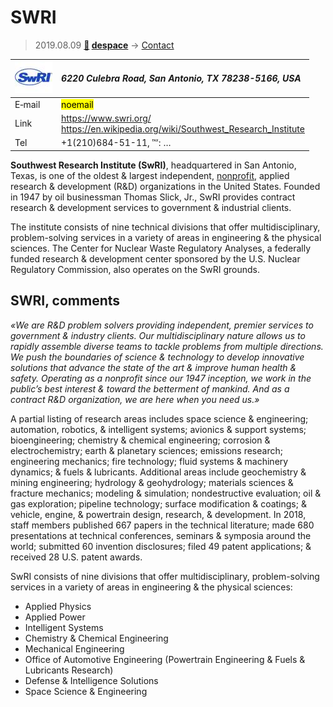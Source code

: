 # SWRI
> 2019.08.09 **[🚀](../index/index.md) [despace](index.md)** → [Contact](contact.md)

|[![](f/contact/s/swri_logo1_thumb.jpg)](f/contact/s/swri_logo1.png)|*6220 Culebra Road, San Antonio, TX 78238-5166, USA*|
|:--|:--|
|E‑mail|<mark>noemail</mark>|
|Link|<https://www.swri.org/><br> <https://en.wikipedia.org/wiki/Southwest_Research_Institute>|
|Tel|+1(210)684-51-11, ℻: …|

**Southwest Research Institute (SwRI)**, headquartered in San Antonio, Texas, is one of the oldest & largest independent, [nonprofit](nonprof_org.md), applied research & development (R&D) organizations in the United States. Founded in 1947 by oil businessman Thomas Slick, Jr., SwRI provides contract research & development services to government & industrial clients.

The institute consists of nine technical divisions that offer multidisciplinary, problem-solving services in a variety of areas in engineering & the physical sciences. The Center for Nuclear Waste Regulatory Analyses, a federally funded research & development center sponsored by the U.S. Nuclear Regulatory Commission, also operates on the SwRI grounds.


<p style="page-break-after:always"> </p>

## SWRI, comments

*«We are R&D problem solvers providing independent, premier services to government & industry clients. Our multidisciplinary nature allows us to rapidly assemble diverse teams to tackle problems from multiple directions. We push the boundaries of science & technology to develop innovative solutions that advance the state of the art & improve human health & safety. Operating as a nonprofit since our 1947 inception, we work in the public’s best interest & toward the betterment of mankind. And as a contract R&D organization, we are here when you need us.»*

A partial listing of research areas includes space science & engineering; automation, robotics, & intelligent systems; avionics & support systems; bioengineering; chemistry & chemical engineering; corrosion & electrochemistry; earth & planetary sciences; emissions research; engineering mechanics; fire technology; fluid systems & machinery dynamics; & fuels & lubricants. Additional areas include geochemistry & mining engineering; hydrology & geohydrology; materials sciences & fracture mechanics; modeling & simulation; nondestructive evaluation; oil & gas exploration; pipeline technology; surface modification & coatings; & vehicle, engine, & powertrain design, research, & development. In 2018, staff members published 667 papers in the technical literature; made 680 presentations at technical conferences, seminars & symposia around the world; submitted 60 invention disclosures; filed 49 patent applications; & received 28 U.S. patent awards.

SwRI consists of nine divisions that offer multidisciplinary, problem-solving services in a variety of areas in engineering & the physical sciences:

   - Applied Physics
   - Applied Power
   - Intelligent Systems
   - Chemistry & Chemical Engineering
   - Mechanical Engineering
   - Office of Automotive Engineering (Powertrain Engineering & Fuels & Lubricants Research)
   - Defense & Intelligence Solutions
   - Space Science & Engineering
